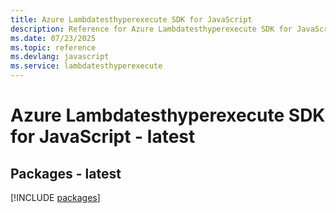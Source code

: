 ```yaml
---
title: Azure Lambdatesthyperexecute SDK for JavaScript
description: Reference for Azure Lambdatesthyperexecute SDK for JavaScript
ms.date: 07/23/2025
ms.topic: reference
ms.devlang: javascript
ms.service: lambdatesthyperexecute
---
```

# Azure Lambdatesthyperexecute SDK for JavaScript - latest
## Packages - latest
[!INCLUDE [packages](lambdatesthyperexecute-index.md)]